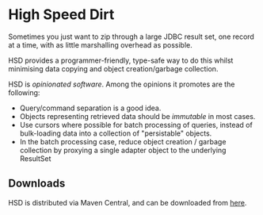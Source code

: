 # High Speed Dirt

Sometimes you just want to zip through a large JDBC result set, one record at a time, with as little marshalling overhead as possible.

HSD provides a programmer-friendly, type-safe way to do this whilst minimising data copying and object creation/garbage collection.

HSD is *opinionated software*. Among the opinions it promotes are the following:

  * Query/command separation is a good idea.
  * Objects representing retrieved data should be *immutable* in most cases.
  * Use cursors where possible for batch processing of queries, instead of bulk-loading data into a collection of "persistable" objects.
  * In the batch processing case, reduce object creation / garbage collection by proxying a single adapter object to the underlying ResultSet 

Downloads
---------

HSD is distributed via Maven Central, and can be downloaded from [here](http://search.maven.org/#search%7Cga%7C1%7Cg%3A%22com.youdevise%22%20a%3A%22hsd%22).
